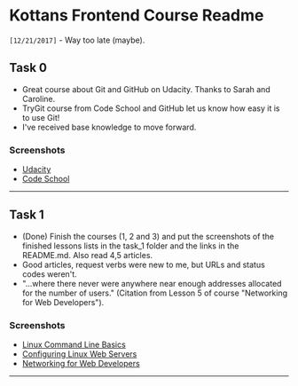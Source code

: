 # Kottans Frontend Course Readme

`[12/21/2017]` - Way too late (maybe).

## Task 0
- Great course about Git and GitHub on Udacity. Thanks to Sarah and Caroline.
- TryGit course from Code School and GitHub let us know how easy it is to use Git!
- I've received base knowledge to move forward.

### Screenshots
- [Udacity](/task_0/udacity_git.png)
- [Code School](/task_0/codeschool_git.png)

----------

## Task 1
- (Done) Finish the courses (1, 2 and 3) and put the screenshots of the finished lessons lists in the task_1 folder and the links in the README.md. Also read 4,5 articles.
- Good articles, request verbs were new to me, but URLs and status codes weren't.
- "...where there never were anywhere near enough addresses allocated for the number of users." (Citation from Lesson 5 of course "Networking for Web Developers").

### Screenshots
- [Linux Command Line Basics](/task_1/Linux_Command_Line_Basics.png)
- [Configuring Linux Web Servers](/task_1/Configuring_Linux_Web_Servers.png)
- [Networking for Web Developers](/task_1/Networking_for_Web_Developers.png)

----------